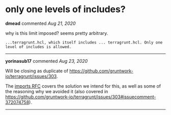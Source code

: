 # only one levels of includes?

**dmead** commented *Aug 21, 2020*

why is this limit imposed? seems pretty arbitrary. 

```...terragrunt.hcl, which itself includes ... terragrunt.hcl. Only one level of includes is allowed.```
<br />
***


**yorinasub17** commented *Aug 23, 2020*

Will be closing as duplicate of https://github.com/gruntwork-io/terragrunt/issues/303.

The [imports RFC](https://github.com/gruntwork-io/terragrunt/blob/v0.23.33/_docs/rfc/imports.md) covers the solution we intend for this, as well as some of the reasoning why we avoided it (also covered in https://github.com/gruntwork-io/terragrunt/issues/303#issuecomment-372074758).
***

